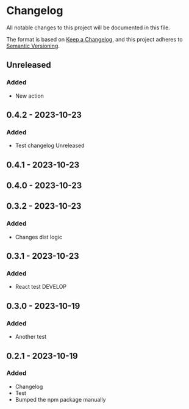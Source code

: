 # Changelog

All notable changes to this project will be documented in this file.

The format is based on [Keep a Changelog](https://keepachangelog.com/en/1.0.0/),
and this project adheres to [Semantic Versioning](https://semver.org/spec/v2.0.0.html).

## Unreleased

### Added

- New action

## 0.4.2 - 2023-10-23

### Added

- Test changelog Unreleased

## 0.4.1 - 2023-10-23

## 0.4.0 - 2023-10-23

## 0.3.2 - 2023-10-23

### Added

- Changes dist logic

## 0.3.1 - 2023-10-23

### Added

- React test DEVELOP

## 0.3.0 - 2023-10-19

### Added

- Another test

## 0.2.1 - 2023-10-19

### Added

- Changelog
- Test
- Bumped the npm package manually
